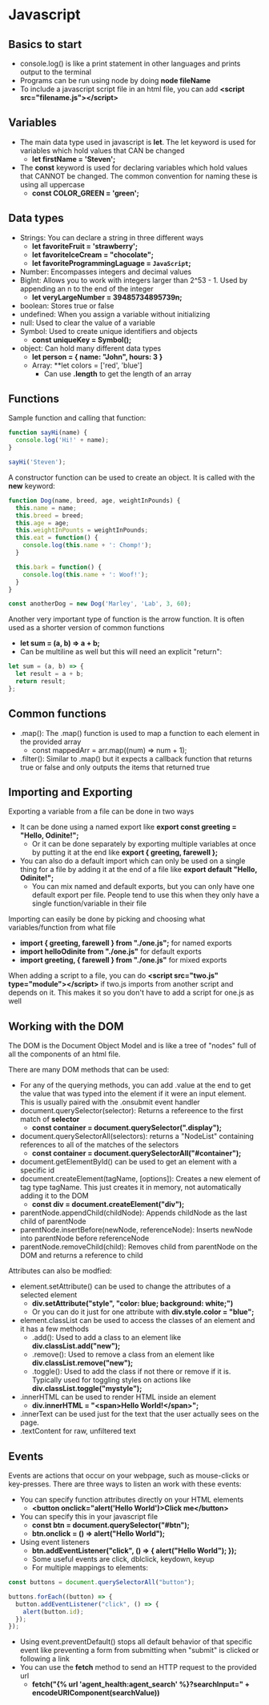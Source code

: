 # Javascript

## Basics to start

- console.log() is like a print statement in other languages and prints output to the terminal
- Programs can be run using node by doing **node fileName**
- To include a javascript script file in an html file, you can add **\<script src="filename.js">\</script>**


## Variables

- The main data type used in javascript is **let**. The let keyword is used for variables which hold values that CAN be changed
  - **let firstName = 'Steven';**
- The **const** keyword is used for declaring variables which hold values that CANNOT be changed. The common convention for naming these is using all uppercase
  - **const COLOR_GREEN = 'green';**

## Data types

- Strings: You can declare a string in three different ways
  - **let favoriteFruit = 'strawberry';**
  - **let favoriteIceCream = "chocolate";**
  - **let favoriteProgrammingLaguage = `JavaScript`;**
- Number: Encompasses integers and decimal values
- BigInt: Allows you to work with integers larger than 2^53 - 1. Used by appending an n to the end of the integer
  - **let veryLargeNumber = 39485734895739n;**
- boolean: Stores true or false
- undefined: When you assign a variable without initializing
- null: Used to clear the value of a variable
- Symbol: Used to create unique identifiers and objects
  - **const uniqueKey = Symbol();**
- object: Can hold many different data types
  - **let person = { name: "John", hours: 3 }**
  - Array: **let colors = ['red', 'blue']
    - Can use **.length** to get the length of an array


## Functions

Sample function and calling that function:
```javascript
function sayHi(name) {
  console.log('Hi!' + name);
}

sayHi('Steven');
```

A constructor function can be used to create an object. It is called with the **new** keyword:
```javascript
function Dog(name, breed, age, weightInPounds) {
  this.name = name;
  this.breed = breed;
  this.age = age;
  this.weightInPounts = weightInPounds;
  this.eat = function() {
    console.log(this.name + ': Chomp!');
  }

  this.bark = function() {
    console.log(this.name + ': Woof!');
  }
}

const anotherDog = new Dog('Marley', 'Lab', 3, 60);
```

Another very important type of function is the arrow function. It is often used as a shorter version of common functions

- **let sum = (a, b) => a + b;**
- Can be multiline as well but this will need an explicit "return":
```javascript
let sum = (a, b) => {
  let result = a + b;
  return result;
};
```

## Common functions

- .map(): The .map() function is used to map a function to each element in the provided array
  - const mappedArr = arr.map((num) => num + 1);
- .filter(): Similar to .map() but it expects a callback function that returns true or false and only outputs the items that returned true

## Importing and Exporting

Exporting a variable from a file can be done in two ways

- It can be done using a named export like **export const greeting = "Hello, Odinite!";**
  - Or it can be done separately by exporting multiple variables at once by putting it at the end like **export { greeting, farewell };**
- You can also do a default import which can only be used on a single thing for a file by adding it at the end of a file like **export default "Hello, Odinite!";**
  - You can mix named and default exports, but you can only have one default export per file. People tend to use this when they only have a single function/variable in their file

Importing can easily be done by picking and choosing what variables/function from what file

- **import { greeting, farewell }  from "./one.js";** for named exports
- **import helloOdinite from "./one.js"** for default exports
- **import greeting, { farewell } from "./one.js"** for mixed exports

When adding a script to a file, you can do **\<script src="two.js" type="module">\</script>** if two.js imports from another script and depends on it. This makes it so you don't have to add a script for one.js as well

## Working with the DOM

The DOM is the Document Object Model and is like a tree of "nodes" full of all the components of an html file.

There are many DOM methods that can be used: 

- For any of the querying methods, you can add .value at the end to get the value that was typed into the element if it were an input element. This is usually paired with the .onsubmit event handler
- document.querySelector(selector): Returns a refereence to the first match of **selector**
  - **const container = document.querySelector(".display");**
- document.querySelectorAll(selectors): returns a "NodeList" containing references to all of the matches of the selectors
  - **const container = document.querySelectorAll("#container");**
- document.getElementById() can be used to get an element with a specific id
- document.createElement(tagName, [options]): Creates a new element of tag type tagName. This just creates it in memory, not automatically adding it to the DOM
  - **const div = document.createElement("div");**
- parentNode.appendChild(childNode): Appends childNode as the last child of parentNode
- parentNode.insertBefore(newNode, referenceNode): Inserts newNode into parentNode before referenceNode
- parentNode.removeChild(child): Removes child from parentNode on the DOM and returns a reference to child

Attributes can also be modfied:

- element.setAttribute() can be used to change the attributes of a selected element
  - **div.setAttribute("style", "color: blue; background: white;")**
  - Or you can do it just for one attribute with **div.style.color = "blue";**
- element.classList can be used to access the classes of an element and it has a few methods
  - .add(): Used to add a class to an element like **div.classList.add("new");**
  - .remove(): Used to remove a class from an element like **div.classList.remove("new");**
  - .toggle(): Used to add the class if not there or remove if it is. Typically used for toggling styles on actions like **div.classList.toggle("mystyle");**
- .innerHTML can be used to render HTML inside an element
  - **div.innerHTML = "\<span>Hello World!\</span>";**
- .innerText can be used just for the text that  the user actually sees on the page.
- .textContent for raw, unfiltered text

## Events

Events are actions that occur on your webpage, such as mouse-clicks or key-presses. There are three ways to listen an work with these events:

- You can specify function attributes directly on your HTML elements
  - **\<button onclick="alert('Hello World')>Click me\</button>**
- You can specify this in your javascript file
  - **const btn = document.querySelector("#btn");**
  - **btn.onclick = () => alert("Hello World");**
- Using event listeners
  - **btn.addEventListener("click", () => { alert("Hello World"); });**
  - Some useful events are click, dblclick, keydown, keyup
  - For multiple mappings to elements:
```javascript
const buttons = document.querySelectorAll("button");

buttons.forEach((button) => {
  button.addEventListener("click", () => {
    alert(button.id);
  });
});
```

- Using event.preventDefault() stops all default behavior of that specific event like preventing a form from submitting when "submit" is clicked or following a link
- You can use the **fetch** method to send an HTTP request to the provided url
  - **fetch("{% url 'agent_health:agent_search' %}?searchInput=" + encodeURIComponent(searchValue))**
